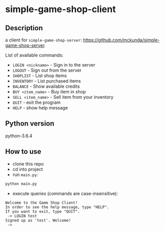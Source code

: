 # simple-game-shop-client

## Description
a client for `simple-game-shop-server`: https://github.com/mckunda/simple-game-shop-server.

List of available commands:

- `LOGIN <nickname>` - Sign in to the server
- `LOGOUT` - Sign out from the server
- `SHOPLIST` - List shop items
- `INVENTORY` - List purchased items
- `BALANCE` - Show available credits
- `BUY <item_name>` - Buy item in shop
- `SELL <item_name>` - Sell item from your inventory
- `QUIT` - exit the program
- `HELP` - show help message

## Python version

python-3.6.4

## How to use

- clone this repo
- cd into project
- run `main.py`:
```bash
python main.py
```
- execute queries (commands are case-insensitive):
```
Welcome to the Game Shop Client!
In order to see the help message, type "HELP".
If you want to exit, type "QUIT".
 -> LOGIN test
Signed up as 'test'. Welcome!
 -> 
``` 
